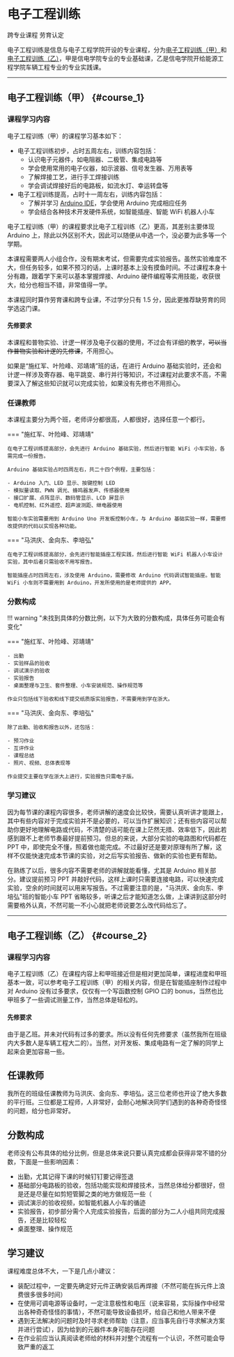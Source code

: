 # 电子工程训练
<div class="badges">
<span class="badge cross-badge">跨专业课程</span>
<span class="badge labor-badge">劳育认定</span>
</div>

电子工程训练是信息与电子工程学院开设的专业课程，分为[电子工程训练（甲）](#course_1)和[电子工程训练（乙）](#course_2)，甲是信电学院专业的专业基础课，乙是信电学院开给能源工程学院车辆工程专业的专业实践课。

---

## 电子工程训练（甲） {#course_1}

### 课程学习内容

电子工程训练（甲）的课程学习基本如下：

* 电子工程训练初步，占时五周左右，训练内容包括：
    - 认识电子元器件，如电阻器、二极管、集成电路等
    - 学会使用常用的电子仪器，如示波器、信号发生器、万用表等
    - 了解焊接工艺，进行手工焊接训练
    - 学会调试焊接好后的电路板，如流水灯、幸运转盘等
* 电子工程训练提高，占时十一周左右，训练内容包括：
    - 了解并学习 [Arduino IDE](https://www.arduino.cc/en/software)，学会使用 Arduino 完成相应任务
    - 学会结合各种技术开发硬件系统，如智能插座、智能 WiFi 机器人小车

电子工程训练（甲）的课程要求比电子工程训练（乙）更高，其差别主要体现 Arduino 上，除此以外区别不大，因此可以随便从中选一个，没必要为此多等一个学期。

本课程需要两人小组合作，没有期末考试，但需要完成实验报告。虽然实验难度不大，但任务较多，如果不预习的话，上课时基本上没有摸鱼时间。不过课程本身十分有趣，跟着学下来可以基本掌握焊接、Arduino 硬件编程等实用技能，收获很大，给分也相当不错，非常值得一学。

本课程同时算作劳育课和跨专业课，不过学分只有 1.5 分，因此更推荐缺劳育的同学选这门课。

#### 先修要求

本课程和普物实验、计逻一样涉及电子仪器的使用，不过会有详细的教学，~~可以当作普物实验和计逻的先修课~~，不用担心。

如果是“施红军、叶险峰、邓靖靖”班的话，在进行 Arduino 基础实验时，还会和计逻一样涉及寄存器、电平跳变、串行并行等知识，不过课程对此要求不高，不需要深入了解这些知识就可以完成实验，如果没有先修也不用担心。

### 任课教师

本课程主要分为两个班，老师评分都很高，人都很好，选择任意一个都行。

=== "施红军、叶险峰、邓靖靖"

    在电子工程训练提高部分，会先进行 Arduino 基础实验，然后进行智能 WiFi 小车实验，各需完成一份报告。

    Arduino 基础实验占时四周左右，共二十四个例程，主要包括：

    - Arduino 入门、LED 显示、按键控制 LED
    - 模拟量读取、PWN 调光、蜂鸣器发声、传感器使用
    - 接口扩展、点阵显示、数码管显示、LCD 屏显示
    - 电机控制、红外遥控、超声波测距、继电器使用

    智能小车实验需要用到 Arduino Uno 开发板控制小车，与 Arduino 基础实验一样，需要修改提供的代码以实现各种功能。

=== "马洪庆、金向东、李培弘"

    在电子工程训练提高部分，会先进行智能插座工程实践，然后进行智能 WiFi 机器人小车设计实验，其中后者只需验收不用写报告。
    
    智能插座占时四周左右，涉及使用 Arduino，需要修改 Arduino 代码调试智能插座。智能 WiFi 小车则不需要用到 Arduino，开发所使用的是老师提供的 APP。

### 分数构成

!!! warning "未找到具体的分数比例，以下为大致的分数构成，具体任务可能会有变化"

=== "施红军、叶险峰、邓靖靖"

    - 出勤
    - 实验样品的验收
    - 调试演示的验收
    - 实验报告
    - 桌面整理与卫生、套件整理、小车安装规范、操作规范等

    作业只包括线下验收和线下提交纸质版实验报告，不需要用到学在浙大。

=== "马洪庆、金向东、李培弘"

    除了出勤、验收和报告以外，还包括：

    - 预习作业
    - 互评作业
    - 课程总结
    - 照片、视频、总体表现等

    作业提交主要在学在浙大上进行，实验报告只需电子版。

### 学习建议

因为每节课的课程内容很多，老师讲解的速度会比较快，需要认真听讲才能跟上，其中有些内容对于完成实验并不是必要的，可以当作扩展知识；还有些内容可以帮助你更好地理解电路或代码，不清楚的话可能在课上茫然无措、效率低下，因此若感到跟不上老师节奏最好提前预习。但总的来说，大部分实验的电路图和代码都在 PPT 中，即使完全不懂，照着做也能完成。不过最好还是要对原理有所了解，这样不仅能快速完成本节课的实验，对之后写实验报告、做新的实验也更有帮助。

在熟练了以后，很多内容不需要老师的讲解就能看懂，尤其是 Arduino 相关部分。建议提前预习 PPT 并敲好代码，这样上课时只需要连接电路，可以快速完成实验，空余的时间就可以用来写报告。不过需要注意的是，"马洪庆、金向东、李培弘"班的智能小车 PPT 省略较多，听课之后才能知道怎么做，上课讲到这部分时需要格外认真，不然可能一不小心就把老师说要怎么改代码给忘了。

---

## 电子工程训练（乙） {#course_2}

### 课程学习内容

电子工程训练（乙）在课程内容上和甲班接近但是相对更加简单，课程进度和甲班基本一致，可以参考电子工程训练（甲）的相关内容，但是在智能插座制作过程中对 Arduino 没有过多要求，仅仅有一个写函数控制 GPIO 口的 bonus，当然也比甲班多了一些调试测量工作，当然总体是轻松的。

#### 先修要求

由于是乙班。并未对代码有过多的要求。所以没有任何先修要求（虽然我所在班级内大多数人是车辆工程大二的）。当然，对开发板、集成电路有一定了解的同学上起来会更加容易一些。

## 任课教师

我所在的班级任课教师为马洪庆、金向东、李培弘，这三位老师也开设了绝大多数的平行班。三位都是工程师，人非常好，会耐心地解决同学们遇到的各种奇奇怪怪的问题，给分也非常好。

## 分数构成

老师没有公布具体的给分比例，但是总体来说只要认真完成都会获得非常不错的分数，下面是一些影响因素：

- 出勤，尤其记得下课的时候钉钉要记得签退
- 基础部分电路板的验收，包括功能实现和焊接技术，当然总体给分都很好，但是还是尽量在如剪短管脚之类的地方做规范一些（
- 调试演示的验收视频，如智能机器人小车的循迹
- 实验报告，初步部分需个人完成实验报告，后面的部分为二人小组共同完成报告，还是比较轻松
- 桌面整理、操作规范

## 学习建议

课程难度总体不大，一下是几点小建议：

- 装配过程中，一定要先确定好元件正确安装后再焊接（不然可能在拆元件上浪费很多很多时间）
- 在使用可调电源等设备时，一定注意极性和电压（说来容易，实际操作中经常出各种奇奇怪怪的事情），不然可能导致设备损坏，给自己和他人带来不便
- 遇到无法解决的问题时及时寻求老师帮助（注意，应当事先自行寻求解决方案并进行尝试），因为给到的元器件本身可能存在问题
- 在作业前应当认真阅读老师给的材料并对整个流程有一个认识，不然可能会导致严重的返工
